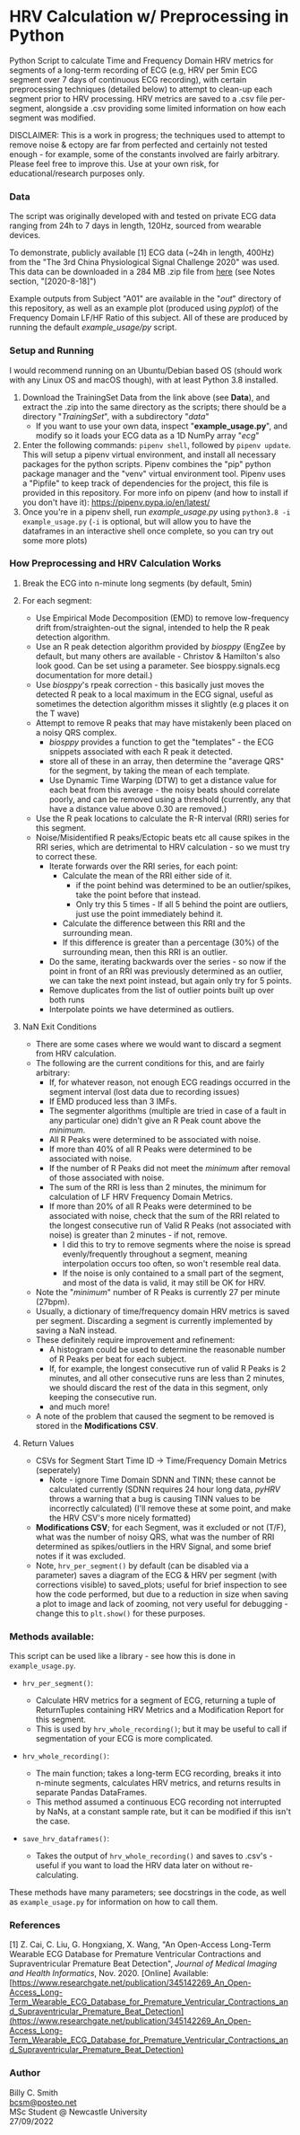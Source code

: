 # HRV Calculation w/ Preprocessing in Python
Python Script to calculate Time and Frequency Domain HRV metrics for segments of a long-term recording of ECG (e.g, HRV per 5min ECG segment over 7 days of continuous ECG recording), with certain preprocessing techniques (detailed below) to attempt to clean-up each segment prior to HRV processing. HRV metrics are saved to a .csv file per-segment, alongside a .csv providing some limited information on how each segment was modified.

DISCLAIMER: This is a work in progress; the techniques used to attempt to remove noise & ectopy are far from perfected and certainly not tested enough - for example, some of the constants involved are fairly arbitrary. Please feel free to improve this. Use at your own risk, for educational/research purposes only.



### Data
The script was originally developed with and tested on private ECG data ranging from 24h to 7 days in length, 120Hz, sourced from wearable devices.

To demonstrate, publicly available [1] ECG data (~24h in length, 400Hz) from the "The 3rd China Physiological Signal Challenge 2020" was used. This data can be downloaded in a 284 MB .zip file from [here](http://2020.icbeb.org/CSPC2020) (see Notes section, "[2020-8-18]")

Example outputs from Subject "A01" are available in the "*out*" directory of this repository, as well as an example plot (produced using *pyplot*) of the Frequency Domain LF/HF Ratio of this subject. All of these are produced by running the default *example_usage/py* script.



### Setup and Running
I would recommend running on an Ubuntu/Debian based OS (should work with any Linux OS and macOS though), with at least Python 3.8 installed.

1. Download the TrainingSet Data from the link above (see **Data**), and extract the .zip into the same directory as the scripts; there should be a directory "*TrainingSet*", with a subdirectory "*data*"
	- If you want to use your own data, inspect "**example_usage.py**", and modify so it loads your ECG data as a 1D NumPy array "*ecg*"
2. Enter the following commands: `pipenv shell`, followed by `pipenv update`. This will setup a pipenv virtual environment, and install all necessary packages for the python scripts. Pipenv combines the "pip" python package manager and the "venv" virtual environment tool. Pipenv uses a "Pipfile" to keep track of dependencies for the project, this file is provided in this repository. For more info on pipenv (and how to install if you don't have it): https://pipenv.pypa.io/en/latest/
3. Once you're in a pipenv shell, run *example_usage.py* using `python3.8 -i example_usage.py` (`-i` is optional, but will allow you to have the dataframes in an interactive shell once complete, so you can try out some more plots)

### How Preprocessing and HRV Calculation Works
1. Break the ECG into n-minute long segments (by default, 5min)
2. For each segment:
    - Use Empirical Mode Decomposition (EMD) to remove low-frequency drift from/straighten-out the signal, intended to help the R peak detection algorithm.
    - Use an R peak detection algorithm provided by *biosppy* (EngZee by default, but many others are available - Christov & Hamilton's also look good. Can be set using a parameter. See biosppy.signals.ecg documentation for more detail.)
    - Use *biosppy*'s rpeak correction - this basically just moves the detected R peak to a local maximum in the ECG signal, useful as sometimes the detection algorithm misses it slightly (e.g places it on the T wave)
    - Attempt to remove R peaks that may have mistakenly been placed on a noisy QRS complex.
        - *biosppy* provides a function to get the "templates" - the ECG snippets associated with each R peak it detected.
        - store all of these in an array, then determine the "average QRS" for the segment, by taking the mean of each template.
        - Use Dynamic Time Warping (DTW) to get a distance value for each beat from this average - the noisy beats should correlate poorly, and can be removed using a threshold (currently, any that have a distance value above 0.30 are removed.)
    - Use the R peak locations to calculate the R-R interval (RRI) series for this segment.
    - Noise/Misidentified R peaks/Ectopic beats etc all cause spikes in the RRI series, which are detrimental to HRV calculation - so we must try to correct these.
        - Iterate forwards over the RRI series, for each point:
            - Calculate the mean of the RRI either side of it.
                - if the point behind was determined to be an outlier/spikes, take the point before that instead.
                - Only try this 5 times - If all 5 behind the point are outliers, just use the point immediately behind it.
            - Calculate the difference between this RRI and the surrounding mean.
            - If this difference is greater than a percentage (30%) of the surrounding mean, then this RRI is an outlier.
        - Do the same, iterating backwards over the series - so now if the point in front of an RRI was previously determined as an outlier, we can take the next point instead, but again only try for 5 points.
        - Remove duplicates from the list of outlier points built up over both runs
        - Interpolate points we have determined as outliers.  

3. NaN Exit Conditions
    - There are some cases where we would want to discard a segment from HRV calculation.
    - The following are the current conditions for this, and are fairly arbitrary:
        - If, for whatever reason, not enough ECG readings occurred in the segment interval (lost data due to recording issues)
        - If EMD produced less than 3 IMFs.
        - The segmenter algorithms (multiple are tried in case of a fault in any particular one) didn't give an R Peak count above the *minimum*.
        - All R Peaks were determined to be associated with noise.
        - If more than 40% of all R Peaks were determined to be associated with noise.
        - If the number of R Peaks did not meet the *minimum* after removal of those associated with noise.
        - The sum of the RRI is less than 2 minutes, the minimum for calculation of LF HRV Frequency Domain Metrics.
        - If more than 20% of all R Peaks were determined to be associated with noise, check that the sum of the RRI related to the longest consecutive run of Valid R Peaks (not associated with noise) is greater than 2 minutes - if not, remove.
            - I did this to try to remove segments where the noise is spread evenly/frequently throughout a segment, meaning interpolation occurs too often, so won't resemble real data.
            - If the noise is only contained to a small part of the segment, and most of the data is valid, it may still be OK for HRV.
    - Note the "*minimum*" number of R Peaks is currently 27 per minute (27bpm).
    - Usually, a dictionary of time/frequency domain HRV metrics is saved per segment. Discarding a segment is currently implemented by saving a NaN instead.
    - These definitely require improvement and refinement:
        - A histogram could be used to determine the reasonable number of R Peaks per beat for each subject.
        - If, for example, the longest consecutive run of valid R Peaks is 2 minutes, and all other consecutive runs are less than 2 minutes, we should discard the rest of the data in this segment, only keeping the consecutive run.
	 	- and much more!
    - A note of the problem that caused the segment to be removed is stored in the **Modifications CSV**.
    
4. Return Values
    - CSVs for Segment Start Time ID -> Time/Frequency Domain Metrics (seperately)
        - Note - ignore Time Domain SDNN and TINN; these cannot be calculated currently (SDNN requires 24 hour long data, *pyHRV* throws a warning that a bug is causing TINN values to be incorrectly calculated) (I'll remove these at some point, and make the HRV CSV's more nicely formatted)
    - **Modifications CSV**; for each Segment, was it excluded or not (T/F), what was the number of noisy QRS, what was the number of RRI determined as spikes/outliers in the HRV Signal, and some brief notes if it was excluded.
	- Note, `hrv_per_segment()` by default (can be disabled via a parameter) saves a diagram of the ECG & HRV per segment (with corrections visible) to saved_plots; useful for brief inspection to see how the code performed, but due to a reduction in size when saving a plot to image and lack of zooming, not very useful for debugging - change this to `plt.show()` for these purposes.

### Methods available:
This script can be used like a library - see how this is done in `example_usage.py`.

- `hrv_per_segment()`: 
	- Calculate HRV metrics for a segment of ECG, returning a tuple of ReturnTuples containing HRV Metrics and a Modification Report for this segment. 
	- This is used by `hrv_whole_recording()`; but it may be useful to call if segmentation of your ECG is more complicated.

- `hrv_whole_recording()`:
	- The main function; takes a long-term ECG recording, breaks it into n-minute segments, calculates HRV metrics, and returns results in separate Pandas DataFrames.
	- This method assumed a continuous ECG recording not interrupted by NaNs, at a constant sample rate, but it can be modified if this isn't the case.
- `save_hrv_dataframes()`:
	- Takes the output of `hrv_whole_recording()` and saves to .csv's - useful if you want to load the HRV data later on without re-calculating.

These methods have many parameters; see docstrings in the code, as well as `example_usage.py` for information on how to call them.

### References
[1] Z. Cai, C. Liu, G. Hongxiang, X. Wang, "An Open-Access Long-Term Wearable ECG Database for Premature Ventricular Contractions and Supraventricular Premature Beat Detection", *Journal of Medical Imaging and Health Informatics*, Nov. 2020. [Online] Available: [https://www.researchgate.net/publication/345142269_An_Open-Access_Long-Term_Wearable_ECG_Database_for_Premature_Ventricular_Contractions_and_Supraventricular_Premature_Beat_Detection](https://www.researchgate.net/publication/345142269_An_Open-Access_Long-Term_Wearable_ECG_Database_for_Premature_Ventricular_Contractions_and_Supraventricular_Premature_Beat_Detection)


### Author
Billy C. Smith  
bcsm@posteo.net  
MSc Student @ Newcastle University  
27/09/2022



